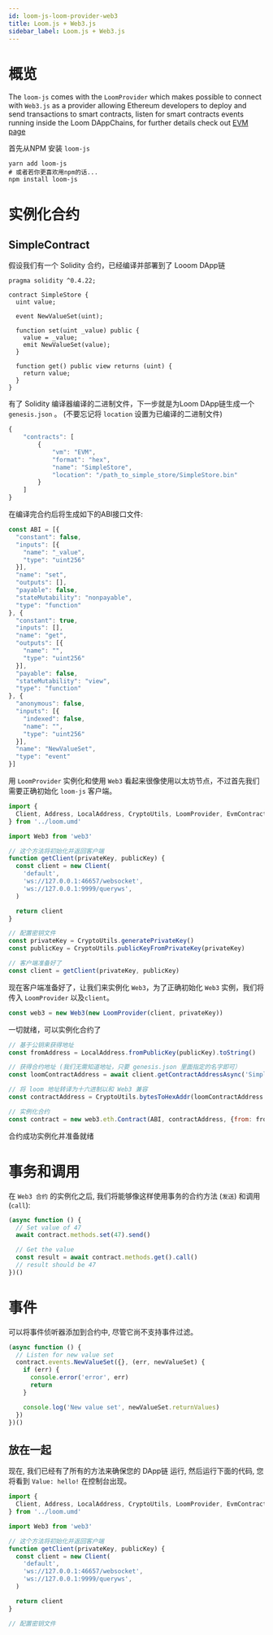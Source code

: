 ```yaml
---
id: loom-js-loom-provider-web3
title: Loom.js + Web3.js
sidebar_label: Loom.js + Web3.js
---
```

# 概览

The `loom-js` comes with the `LoomProvider` which makes possible to connect with `Web3.js` as a provider allowing Ethereum developers to deploy and send transactions to smart contracts, listen for smart contracts events running inside the Loom DAppChains, for further details check out [EVM page](evm)

首先从NPM 安装 `loom-js`

```shell
yarn add loom-js
# 或者若你更喜欢用npm的话...
npm install loom-js
```

# 实例化合约

## SimpleContract

假设我们有一个 Solidity 合约，已经编译并部署到了 Looom DApp链

    pragma solidity ^0.4.22;
    
    contract SimpleStore {
      uint value;
    
      event NewValueSet(uint);
    
      function set(uint _value) public {
        value = _value;
        emit NewValueSet(value);
      }
    
      function get() public view returns (uint) {
        return value;
      }
    }
    

有了 Solidity 编译器编译的二进制文件，下一步就是为Loom DApp链生成一个 `genesis.json` 。 (不要忘记将 ` location ` 设置为已编译的二进制文件)

```Javascript
{
    "contracts": [
        {
            "vm": "EVM",
            "format": "hex",
            "name": "SimpleStore",
            "location": "/path_to_simple_store/SimpleStore.bin"
        }
    ]
}

```

在编译完合约后将生成如下的ABI接口文件:

```js
const ABI = [{
  "constant": false,
  "inputs": [{
    "name": "_value",
    "type": "uint256"
  }],
  "name": "set",
  "outputs": [],
  "payable": false,
  "stateMutability": "nonpayable",
  "type": "function"
}, {
  "constant": true,
  "inputs": [],
  "name": "get",
  "outputs": [{
    "name": "",
    "type": "uint256"
  }],
  "payable": false,
  "stateMutability": "view",
  "type": "function"
}, {
  "anonymous": false,
  "inputs": [{
    "indexed": false,
    "name": "",
    "type": "uint256"
  }],
  "name": "NewValueSet",
  "type": "event"
}]
```

用 `LoomProvider` 实例化和使用 `Web3` 看起来很像使用以太坊节点，不过首先我们需要正确初始化 `loom-js` 客户端。

```js
import {
  Client, Address, LocalAddress, CryptoUtils, LoomProvider, EvmContract
} from '../loom.umd'

import Web3 from 'web3'

// 这个方法将初始化并返回客户端
function getClient(privateKey, publicKey) {
  const client = new Client(
    'default',
    'ws://127.0.0.1:46657/websocket',
    'ws://127.0.0.1:9999/queryws',
  )

  return client
}

// 配置密钥文件
const privateKey = CryptoUtils.generatePrivateKey()
const publicKey = CryptoUtils.publicKeyFromPrivateKey(privateKey)

// 客户端准备好了
const client = getClient(privateKey, publicKey)
```

现在客户端准备好了，让我们来实例化 `Web3`，为了正确初始化 `Web3` 实例，我们将传入 `LoomProvider` 以及`client`。

```js
const web3 = new Web3(new LoomProvider(client, privateKey))
```

一切就绪，可以实例化合约了

```js
// 基于公钥来获得地址
const fromAddress = LocalAddress.fromPublicKey(publicKey).toString()

// 获得合约地址 (我们无需知道地址，只要 genesis.json 里面指定的名字即可）
const loomContractAddress = await client.getContractAddressAsync('SimpleStore')

// 将 loom 地址转译为十六进制以和 Web3 兼容
const contractAddress = CryptoUtils.bytesToHexAddr(loomContractAddress.local.bytes)

// 实例化合约
const contract = new web3.eth.Contract(ABI, contractAddress, {from: fromAddress})
```

合约成功实例化并准备就绪

# 事务和调用

在 `Web3 合约` 的实例化之后, 我们将能够像这样使用事务的合约方法 (`发送`) 和调用 (`call`):

```js
(async function () {
  // Set value of 47
  await contract.methods.set(47).send()

  // Get the value
  const result = await contract.methods.get().call()
  // result should be 47
})()
```

# 事件

可以将事件侦听器添加到合约中, 尽管它尚不支持事件过滤。

```js
(async function () {
  // Listen for new value set
  contract.events.NewValueSet({}, (err, newValueSet) {
    if (err) {
      console.error('error', err)
      return
    }

    console.log('New value set', newValueSet.returnValues)
  })
})()
```

## 放在一起

现在, 我们已经有了所有的方法来确保您的 DApp链 运行, 然后运行下面的代码, 您将看到 `Value: hello!` 在控制台出现。

```js
import {
  Client, Address, LocalAddress, CryptoUtils, LoomProvider, EvmContract
} from '../loom.umd'

import Web3 from 'web3'

// 这个方法将初始化并返回客户端
function getClient(privateKey, publicKey) {
  const client = new Client(
    'default',
    'ws://127.0.0.1:46657/websocket',
    'ws://127.0.0.1:9999/queryws',
  )

  return client
}

// 配置密钥文件

```